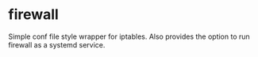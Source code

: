 # firewall
Simple conf file style wrapper for iptables. Also provides the option to run firewall as a systemd service.
